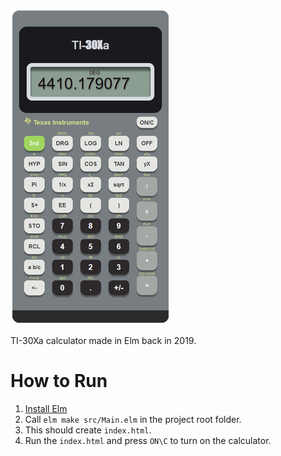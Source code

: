 ![calculator preview](other/preview.png)

TI-30Xa calculator made in Elm back in 2019.

# How to Run

1. [Install Elm](https://guide.elm-lang.org/install/elm.html)
2. Call `elm make src/Main.elm` in the project root folder.
3. This should create `index.html`.
4. Run the `index.html` and press `ON\C` to turn on the calculator.
